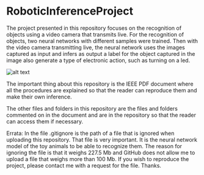 # RoboticInferenceProject
The project presented in this repository focuses on the recognition of objects using a video camera that transmits live. For the recognition of objects, two neural networks with different samples were trained. 
Then with the video camera transmitting live, the neural network uses the images captured as input and infers as output a label for the object captured in the image also generate a type of electronic action, such as turning on a led.

![alt text](https://github.com/Miguelucho/RoboticInferenceProject/blob/master/Picture/DSCF9066.jpg)

The important thing about this repository is the IEEE PDF document where all the procedures are explained so that the reader can reproduce them and make their own inference.

The other files and folders in this repository are the files and folders commented on in the document and are in the repository so that the reader can access them if necessary.

Errata:
In the file .gitignore is the path of a file that is ignored when uploading this repository.
That file is very important. It is the neural network model of the toy animals to be able to recognize them. The reason for ignoring the file is that it weighs 227.5 Mb and GitHub does not allow me to upload a file that weighs more than 100 Mb.
If you wish to reproduce the project, please contact me with a request for the file. Thanks.
